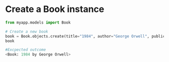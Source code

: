 # Create a Book instance

```python
from myapp.models import Book

# Create a new book
book = Book.objects.create(title="1984", author="George Orwell", publication_year=1949)
book

#Excpected outcome
<Book: 1984 by George Orwell>
